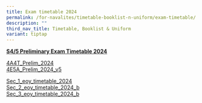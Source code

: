 ```yaml
---
title: Exam timetable 2024
permalink: /for-navalites/timetable-booklist-n-uniform/exam-timetable/
description: ""
third_nav_title: Timetable, Booklist & Uniform
variant: tiptap
---
```

<p><strong><u>S4/5 Preliminary Exam Timetable 2024</u></strong>
</p>
<p><a href="/files/Exam tt/4A4T_Prelim_2024_v3.pdf" rel="noopener noreferrer nofollow" target="_blank">4A4T_Prelim_2024</a>
<br><a href="/files/4E5A_Prelim_2024_v5.pdf" rel="noopener noreferrer nofollow" target="_blank">4E5A_Prelim_2024_v5</a>
</p>
<p><a href="/files/2024 eoy exam/sec_1_eoy_timetable_2024.pdf" rel="noopener noreferrer nofollow" target="_blank">Sec_1_eoy_timetable_2024</a>
<br><a href="/files/2024 eoy tt/sec_2_eoy_timetable_2024_b.pdf" rel="noopener noreferrer nofollow" target="_blank">Sec_2_eoy_timetable_2024_b</a>
<br><a href="/files/2024 eoy tt/sec_3_eoy_timetable_2024_b.pdf" rel="noopener noreferrer nofollow" target="_blank">Sec_3_eoy_timetable_2024_b</a>
</p>